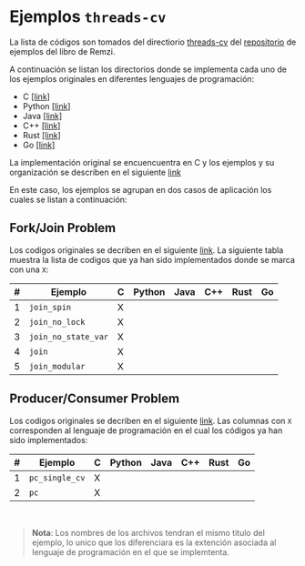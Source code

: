 # Ejemplos `threads-cv`

La lista de códigos son tomados del directiorio [threads-cv](https://github.com/remzi-arpacidusseau/ostep-code/tree/master/threads-cv) del [repositorio](https://github.com/remzi-arpacidusseau/ostep-code/tree/master) de ejemplos del libro de Remzi.

A continuación se listan los directorios donde se implementa cada uno de los ejemplos originales en diferentes lenguajes de programación:
* C [[link]](./c/)
* Python [[link]](./python/)
* Java [[link]](./java/)
* C++ [[link]](./go/)
* Rust [[link]](./rust/)
* Go [[link]](./go/)

La implementación original se encuencuentra en C y los ejemplos y su organización se describen en el siguiente [link](C/README.md)

En este caso, los ejemplos se agrupan en dos casos de aplicación los cuales se listan a continuación:

## Fork/Join Problem

Los codigos originales se decriben en el siguiente [link](./c/fork-join/README.md). La siguiente tabla muestra la lista de codigos que ya han sido implementados donde se marca con una `X`:

|#|Ejemplo|C|Python|Java|C++|Rust|Go|
|---|---|---|---|---|---|---|---|
|1|`join_spin`|X||||||
|2|`join_no_lock`|X||||||
|3|`join_no_state_var`|X||||||
|4|`join`|X||||||
|5|`join_modular`|X||||||

## Producer/Consumer Problem

Los codigos originales se decriben en el siguiente [link](./c/producer-consumer/README.md). Las columnas con `X` corresponden al lenguaje de programación en el cual los códigos ya han sido implementados:

|#|Ejemplo|C|Python|Java|C++|Rust|Go|
|---|---|---|---|---|---|---|---|
|1|`pc_single_cv`|X||||||
|2|`pc`|X||||||

<br>

> **Nota**: Los nombres de los archivos tendran el mismo titulo del ejemplo, lo unico que los diferenciara es la extención asociada al lenguaje de programación en el que se implemtenta.

